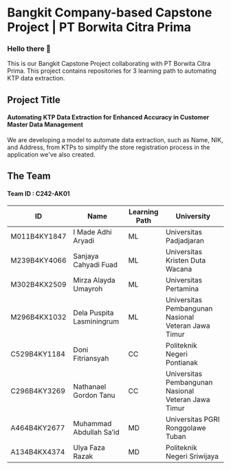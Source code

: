 # Bangkit Company-based Capstone Project | PT Borwita Citra Prima

### Hello there 🙌
This is our Bangkit Capstone Project collaborating with PT Borwita Citra Prima. This project contains repositories for 3 learning path to automating KTP data extraction.

## Project Title 
#### **Automating KTP Data Extraction for Enhanced Accuracy in Customer Master Data Management**
We are developing a model to automate data extraction, such as Name, NIK, and Address, from KTPs to simplify the store registration process in the application we've also created.

## The Team
#### Team ID : C242-AK01
| ID  | Name | Learning Path | University | 
| ------------- | ------------- | ------------- | ------------- | 
| M011B4KY1847  | I Made Adhi Aryadi   | ML | Universitas Padjadjaran | 
| M239B4KY4066  | Sanjaya Cahyadi Fuad  | ML | Universitas Kristen Duta Wacana |
| M302B4KX2509  | Mirza Alayda Umayroh  | ML | Universitas Pertamina | 
| M296B4KX1032  | Dela Puspita Lasminingrum | ML | Universitas Pembangunan Nasional Veteran Jawa Timur | 
| C529B4KY1184  | Doni Fitriansyah  | CC | Politeknik Negeri Pontianak | 
| C296B4KY3269  | Nathanael Gordon Tanu | CC | Universitas Pembangunan Nasional Veteran Jawa Timur | 
| A464B4KY2677  | Muhammad Abdullah Sa’id  | MD | Universitas PGRI Ronggolawe Tuban | 
| A134B4KX4374  | Ulya Faza Razak| MD | Politeknik Negeri Sriwijaya | 






